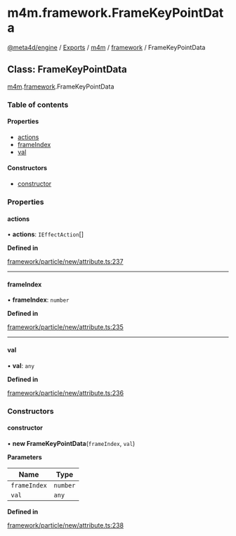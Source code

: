 # m4m.framework.FrameKeyPointData

[@meta4d/engine](../) / [Exports](../modules/) / [m4m](../modules/m4m.md) / [framework](../modules/m4m.framework.md) / FrameKeyPointData

## Class: FrameKeyPointData

[m4m](../modules/m4m.md).[framework](../modules/m4m.framework.md).FrameKeyPointData

### Table of contents

#### Properties

* [actions](m4m.framework.FrameKeyPointData.md#actions)
* [frameIndex](m4m.framework.FrameKeyPointData.md#frameindex)
* [val](m4m.framework.FrameKeyPointData.md#val)

#### Constructors

* [constructor](m4m.framework.FrameKeyPointData.md#constructor)

### Properties

#### actions

• **actions**: `IEffectAction`\[]

**Defined in**

[framework/particle/new/attribute.ts:237](https://github.com/meta4d-me/meta4d-engine/blob/cf6bfe6/src/framework/particle/new/attribute.ts#L237)

***

#### frameIndex

• **frameIndex**: `number`

**Defined in**

[framework/particle/new/attribute.ts:235](https://github.com/meta4d-me/meta4d-engine/blob/cf6bfe6/src/framework/particle/new/attribute.ts#L235)

***

#### val

• **val**: `any`

**Defined in**

[framework/particle/new/attribute.ts:236](https://github.com/meta4d-me/meta4d-engine/blob/cf6bfe6/src/framework/particle/new/attribute.ts#L236)

### Constructors

#### constructor

• **new FrameKeyPointData**(`frameIndex`, `val`)

**Parameters**

| Name         | Type     |
| ------------ | -------- |
| `frameIndex` | `number` |
| `val`        | `any`    |

**Defined in**

[framework/particle/new/attribute.ts:238](https://github.com/meta4d-me/meta4d-engine/blob/cf6bfe6/src/framework/particle/new/attribute.ts#L238)
